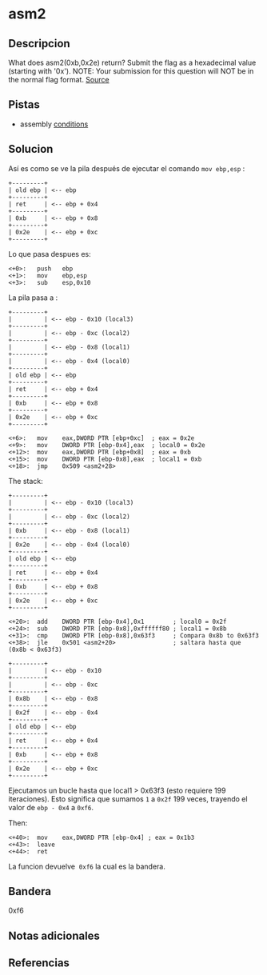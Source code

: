 # asm2
## Descripcion
What does asm2(0xb,0x2e) return? Submit the flag as a hexadecimal value (starting with '0x'). NOTE: Your submission for this question will NOT be in the normal flag format. [Source](https://jupiter.challenges.picoctf.org/static/717467c8c8b4332ea5873ad8fe7b2dad/test.S)

## Pistas
- assembly [conditions](https://www.tutorialspoint.com/assembly_programming/assembly_conditions.htm)

## Solucion
Así es como se ve la pila después de ejecutar el comando `mov ebp,esp` :

```
+---------+
| old ebp | <-- ebp
+---------+
| ret     | <-- ebp + 0x4
+---------+
| 0xb     | <-- ebp + 0x8
+---------+
| 0x2e    | <-- ebp + 0xc
+---------+
```

Lo que pasa despues es:

	<+0>:	push   ebp
	<+1>:	mov    ebp,esp
	<+3>:	sub    esp,0x10

La pila pasa a :

```
+---------+
|         | <-- ebp - 0x10 (local3)
+---------+
|         | <-- ebp - 0xc (local2)
+---------+
|         | <-- ebp - 0x8 (local1)
+---------+
|         | <-- ebp - 0x4 (local0)
+---------+
| old ebp | <-- ebp
+---------+
| ret     | <-- ebp + 0x4
+---------+
| 0xb     | <-- ebp + 0x8
+---------+
| 0x2e    | <-- ebp + 0xc
+---------+

```

	<+6>:	mov    eax,DWORD PTR [ebp+0xc]  ; eax = 0x2e
	<+9>:	mov    DWORD PTR [ebp-0x4],eax  ; local0 = 0x2e
	<+12>:	mov    eax,DWORD PTR [ebp+0x8]  ; eax = 0xb
	<+15>:	mov    DWORD PTR [ebp-0x8],eax  ; local1 = 0xb
	<+18>:	jmp    0x509 <asm2+28>

The stack:

```
+---------+
|         | <-- ebp - 0x10 (local3)
+---------+
|         | <-- ebp - 0xc (local2)
+---------+
| 0xb     | <-- ebp - 0x8 (local1)
+---------+
| 0x2e    | <-- ebp - 0x4 (local0)
+---------+
| old ebp | <-- ebp
+---------+
| ret     | <-- ebp + 0x4
+---------+
| 0xb     | <-- ebp + 0x8
+---------+
| 0x2e    | <-- ebp + 0xc
+---------+
```

	<+20>:	add    DWORD PTR [ebp-0x4],0x1        ; local0 = 0x2f
	<+24>:	sub    DWORD PTR [ebp-0x8],0xffffff80 ; local1 = 0x8b
	<+31>:	cmp    DWORD PTR [ebp-0x8],0x63f3     ; Compara 0x8b to 0x63f3
	<+38>:	jle    0x501 <asm2+20>                ; saltara hasta que (0x8b < 0x63f3)

```
+---------+
|         | <-- ebp - 0x10
+---------+
|         | <-- ebp - 0xc
+---------+
| 0x8b    | <-- ebp - 0x8
+---------+
| 0x2f    | <-- ebp - 0x4
+---------+
| old ebp | <-- ebp
+---------+
| ret     | <-- ebp + 0x4
+---------+
| 0xb     | <-- ebp + 0x8
+---------+
| 0x2e    | <-- ebp + 0xc
+---------+
```

Ejecutamos un bucle hasta que local1 > 0x63f3 (esto requiere 199 iteraciones). Esto significa que sumamos `1` a `0x2f` 199 veces, trayendo el valor de `ebp - 0x4` a `0xf6`.

Then:

	<+40>:	mov    eax,DWORD PTR [ebp-0x4] ; eax = 0x1b3
	<+43>:	leave  
	<+44>:	ret    

La funcion devuelve  `0xf6` la cual es la bandera.

## Bandera
0xf6

## Notas adicionales

## Referencias
